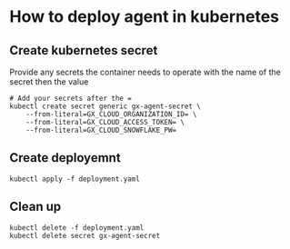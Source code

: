 # How to deploy agent in kubernetes

## Create kubernetes secret

Provide any secrets the container needs to operate with the name of the secret then the value

```shell
# Add your secrets after the =
kubectl create secret generic gx-agent-secret \
    --from-literal=GX_CLOUD_ORGANIZATION_ID= \
    --from-literal=GX_CLOUD_ACCESS_TOKEN= \
    --from-literal=GX_CLOUD_SNOWFLAKE_PW=
```

## Create deployemnt

```shell
kubectl apply -f deployment.yaml
```


## Clean up

```shell
kubectl delete -f deployment.yaml
kubectl delete secret gx-agent-secret
```

